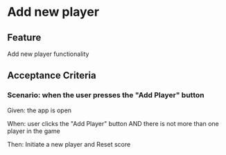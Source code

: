 # Add new player

## Feature

Add new player functionality

## Acceptance Criteria

### Scenario: when the user presses the "Add Player" button

  Given: the app is open

  When: user clicks the "Add Player" button AND
  there is not more than one player in the game

  Then: Initiate a new player and Reset score
